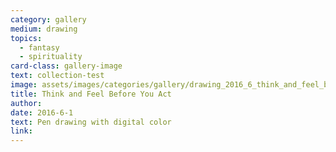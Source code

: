 ```yaml
---
category: gallery
medium: drawing
topics:
  - fantasy
  - spirituality
card-class: gallery-image
text: collection-test
image: assets/images/categories/gallery/drawing_2016_6_think_and_feel_before_you_act.png
title: Think and Feel Before You Act
author:
date: 2016-6-1
text: Pen drawing with digital color
link:
---
```

